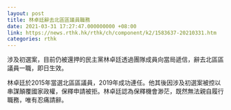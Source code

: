 ```yaml
---
layout: post
title: 林卓廷辭去北區區議員職務
date: 2021-03-31 17:27:47.000000000 +08:00
link: https://news.rthk.hk/rthk/ch/component/k2/1583637-20210331.htm
categories: rthk
---
```


涉及初選案，目前仍被還押的民主黨林卓廷透過團隊成員向當局遞信，辭去北區區議員一職，即日生效。

林卓廷於2015年當選北區區議員，2019年成功連任。他其後因涉及初選案被控以串謀顛覆國家政權，保釋申請被拒。林卓廷認為保釋機會渺茫，既然無法親自履行職務，唯有忍痛請辭。
